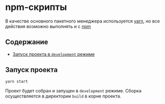 # npm-скрипты

В качестве основного пакетного менеджера используется [yarn](https://yarnpkg.com/), но все действия возможно выполнять и с [npm](https://www.npmjs.com/get-npm)

## Содержание

 - [Запуск проекта в `development` режиме](#start)


## <a id="start"></a> Запуск проекта

```bash
yarn start
```

Проект будет собран и запущен в `development` режиме. Сборка осуществляется в директории `build` в корне проекта.